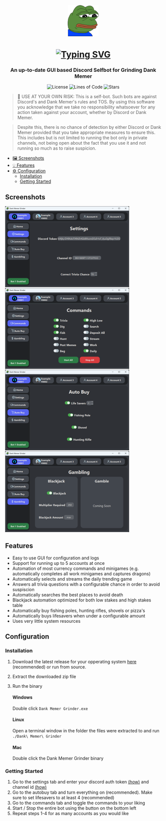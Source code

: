 <br />
<p align="center">
   <img src=".github/assets/img/icon.png" width="100" height="auto">
</p>
  <h1 align="center">
   <a href="https://git.io/typing-svg"><img src="https://readme-typing-svg.herokuapp.com?font=Permanent+Marker&size=40&pause=1000&color=598e3c&center=true&vCenter=true&width=435&lines=Dank+Memer+Grinder" alt="Typing SVG" /></a>
  </h1>
  
<h3 align="center">
  An up-to-date GUI based Discord Selfbot for Grinding Dank Memer
  <br />
</h3>

<p align="center">
  <img alt="License" src="https://img.shields.io/github/license/BridgeSenseDev/Dank-Memer-Grinder?color=598e3c&style=for-the-badge">
  <img alt="Lines of Code" src="https://img.shields.io/tokei/lines/github/BridgeSenseDev/Dank-Memer-Grinder?color=598e3c&style=for-the-badge">
  <img alt="Stars" src="https://img.shields.io/github/languages/code-size/BridgeSenseDev/Dank-Memer-Grinder?color=598e3c&style=for-the-badge">
</p>

> 🚨 USE AT YOUR OWN RISK:
> This is a self-bot. Such bots are against Discord's and Dank Memer's rules and TOS. By using this software you acknowledge that we take no responsibility whatsoever for any action taken against your account, whether by Discord or Dank Memer.

> Despite this, there is no chance of detection by either Discord or Dank Memer provided that you take appropriate measures to ensure this. This includes but is not limited to running the bot only in private channels, not being open about the fact that you use it and not running so much as to raise suspicion.

-  [🖼️ Screenshots](#screenshots)
-  [💡 Features](#features)
-  [⚙️ Configuration](#configuration)
   -  [Installation](#installation)
   -  [Getting Started](#getting-started)

## Screenshots
<p float="left">
   <img src=".github/assets/img/settings.png" width="400" height="auto" />
   <img src=".github/assets/img/commands.png" width="400" height="auto" />
   <img src=".github/assets/img/autobuy.png" width="400" height="auto" />
   <img src=".github/assets/img/gambling.png" width="400" height="auto" />
</p>

## Features

* Easy to use GUI for configuration and logs
* Support for running up to 5 accounts at once
* Automation of most currency commands and minigames (e.g. automatically completes all work minigames and captures dragons)
* Automatically selects and streams the daily trending game
* Answers all trivia questions with a configurable chance in order to avoid suspiscion
* Automatically searches the best places to avoid death
* Blackjack automation optimized for both low stakes and high stakes table
* Automatically buy fishing poles, hunting rifles, shovels or pizza's
* Automatically buys lifesavers when under a configurable amount
* Uses very little system resources

## Configuration
   ### Installation
   1. Download the latest release for your opperating system [here](https://github.com/BridgeSenseDev/Dank-Memer-Grinder/releases/) (recommended) or run from source.
   2. Extract the downloaded zip file
   3. Run the binary
      #### Windows
      Double click `Dank Memer Grinder.exe`

      #### Linux
      Open a terminal window in the folder the files were extracted to and run `./Dank\ Memer\ Grinder`

      #### Mac 
      Double click the Dank Memer Grinder binary
   ### Getting Started
   1. Go to the settings tab and enter your discord auth token [(how)](https://www.youtube.com/watch?v=YEgFvgg7ZPI) and channel id [(how)](https://support.discord.com/hc/en-us/articles/206346498-Where-can-I-find-my-User-Server-Message-ID-#:~:text=On%20Android%20press%20and%20hold,name%20and%20select%20Copy%20ID.)
   2. Go to the autobuy tab and turn everything on (recommended). Make sure to set lifesavers to at least 4 (recommended)
   3. Go to the commands tab and toggle the commands to your liking
   4. Start / Stop the entire bot using the button on the bottom left
   5. Repeat steps 1-4 for as many accounts as you would like

